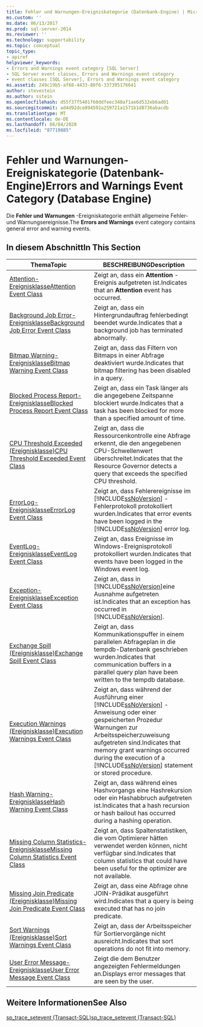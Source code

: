 ```yaml
---
title: Fehler und Warnungen-Ereigniskategorie (Datenbank-Engine) | Microsoft-Dokumentation
ms.custom: ''
ms.date: 06/13/2017
ms.prod: sql-server-2014
ms.reviewer: ''
ms.technology: supportability
ms.topic: conceptual
topic_type:
- apiref
helpviewer_keywords:
- Errors and Warnings event category [SQL Server]
- SQL Server event classes, Errors and Warnings event category
- event classes [SQL Server], Errors and Warnings event category
ms.assetid: 249c19b5-af68-4433-80f6-337395176641
author: stevestein
ms.author: sstein
ms.openlocfilehash: d55f37f5401f60ddfeec340af1ae6d532eb6ad01
ms.sourcegitcommit: ad4d92dce894592a259721a1571b1d8736abacdb
ms.translationtype: MT
ms.contentlocale: de-DE
ms.lasthandoff: 08/04/2020
ms.locfileid: "87719885"
---
```

# <a name="errors-and-warnings-event-category-database-engine"></a><span data-ttu-id="7b53d-102">Fehler und Warnungen-Ereigniskategorie (Datenbank-Engine)</span><span class="sxs-lookup"><span data-stu-id="7b53d-102">Errors and Warnings Event Category (Database Engine)</span></span>
  <span data-ttu-id="7b53d-103">Die **Fehler und Warnungen** -Ereigniskategorie enthält allgemeine Fehler- und Warnungsereignisse.</span><span class="sxs-lookup"><span data-stu-id="7b53d-103">The **Errors and Warnings** event category contains general error and warning events.</span></span>  
  
## <a name="in-this-section"></a><span data-ttu-id="7b53d-104">In diesem Abschnitt</span><span class="sxs-lookup"><span data-stu-id="7b53d-104">In This Section</span></span>  
  
|<span data-ttu-id="7b53d-105">Thema</span><span class="sxs-lookup"><span data-stu-id="7b53d-105">Topic</span></span>|<span data-ttu-id="7b53d-106">BESCHREIBUNG</span><span class="sxs-lookup"><span data-stu-id="7b53d-106">Description</span></span>|  
|-----------|-----------------|  
|[<span data-ttu-id="7b53d-107">Attention-Ereignisklasse</span><span class="sxs-lookup"><span data-stu-id="7b53d-107">Attention Event Class</span></span>](attention-event-class.md)|<span data-ttu-id="7b53d-108">Zeigt an, dass ein **Attention** -Ereignis aufgetreten ist.</span><span class="sxs-lookup"><span data-stu-id="7b53d-108">Indicates that an **Attention** event has occurred.</span></span>|  
|[<span data-ttu-id="7b53d-109">Background Job Error-Ereignisklasse</span><span class="sxs-lookup"><span data-stu-id="7b53d-109">Background Job Error Event Class</span></span>](background-job-error-event-class.md)|<span data-ttu-id="7b53d-110">Zeigt an, dass ein Hintergrundauftrag fehlerbedingt beendet wurde.</span><span class="sxs-lookup"><span data-stu-id="7b53d-110">Indicates that a background job has terminated abnormally.</span></span>|  
|[<span data-ttu-id="7b53d-111">Bitmap Warning-Ereignisklasse</span><span class="sxs-lookup"><span data-stu-id="7b53d-111">Bitmap Warning Event Class</span></span>](bitmap-warning-event-class.md)|<span data-ttu-id="7b53d-112">Zeigt an, dass das Filtern von Bitmaps in einer Abfrage deaktiviert wurde.</span><span class="sxs-lookup"><span data-stu-id="7b53d-112">Indicates that bitmap filtering has been disabled in a query.</span></span>|  
|[<span data-ttu-id="7b53d-113">Blocked Process Report-Ereignisklasse</span><span class="sxs-lookup"><span data-stu-id="7b53d-113">Blocked Process Report Event Class</span></span>](blocked-process-report-event-class.md)|<span data-ttu-id="7b53d-114">Zeigt an, dass ein Task länger als die angegebene Zeitspanne blockiert wurde.</span><span class="sxs-lookup"><span data-stu-id="7b53d-114">Indicates that a task has been blocked for more than a specified amount of time.</span></span>|  
|[<span data-ttu-id="7b53d-115">CPU Threshold Exceeded (Ereignisklasse)</span><span class="sxs-lookup"><span data-stu-id="7b53d-115">CPU Threshold Exceeded Event Class</span></span>](cpu-threshold-exceeded-event-class.md)|<span data-ttu-id="7b53d-116">Zeigt an, dass die Ressourcenkontrolle eine Abfrage erkennt, die den angegebenen CPU-Schwellenwert überschreitet.</span><span class="sxs-lookup"><span data-stu-id="7b53d-116">Indicates that the Resource Governor detects a query that exceeds the specified CPU threshold.</span></span>|  
|[<span data-ttu-id="7b53d-117">ErrorLog-Ereignisklasse</span><span class="sxs-lookup"><span data-stu-id="7b53d-117">ErrorLog Event Class</span></span>](errorlog-event-class.md)|<span data-ttu-id="7b53d-118">Zeigt an, dass Fehlerereignisse im [!INCLUDE[ssNoVersion](../../includes/ssnoversion-md.md)] -Fehlerprotokoll protokolliert wurden.</span><span class="sxs-lookup"><span data-stu-id="7b53d-118">Indicates that error events have been logged in the [!INCLUDE[ssNoVersion](../../includes/ssnoversion-md.md)] error log.</span></span>|  
|[<span data-ttu-id="7b53d-119">EventLog-Ereignisklasse</span><span class="sxs-lookup"><span data-stu-id="7b53d-119">EventLog Event Class</span></span>](eventlog-event-class.md)|<span data-ttu-id="7b53d-120">Zeigt an, dass Ereignisse im Windows-Ereignisprotokoll protokolliert wurden.</span><span class="sxs-lookup"><span data-stu-id="7b53d-120">Indicates that events have been logged in the Windows event log.</span></span>|  
|[<span data-ttu-id="7b53d-121">Exception-Ereignisklasse</span><span class="sxs-lookup"><span data-stu-id="7b53d-121">Exception Event Class</span></span>](exception-event-class.md)|<span data-ttu-id="7b53d-122">Zeigt an, dass in [!INCLUDE[ssNoVersion](../../includes/ssnoversion-md.md)]eine Ausnahme aufgetreten ist.</span><span class="sxs-lookup"><span data-stu-id="7b53d-122">Indicates that an exception has occurred in [!INCLUDE[ssNoVersion](../../includes/ssnoversion-md.md)].</span></span>|  
|[<span data-ttu-id="7b53d-123">Exchange Spill (Ereignisklasse)</span><span class="sxs-lookup"><span data-stu-id="7b53d-123">Exchange Spill Event Class</span></span>](exchange-spill-event-class.md)|<span data-ttu-id="7b53d-124">Zeigt an, dass Kommunikationspuffer in einem parallelen Abfrageplan in die tempdb-Datenbank geschrieben wurden.</span><span class="sxs-lookup"><span data-stu-id="7b53d-124">Indicates that communication buffers in a parallel query plan have been written to the tempdb database.</span></span>|  
|[<span data-ttu-id="7b53d-125">Execution Warnings (Ereignisklasse)</span><span class="sxs-lookup"><span data-stu-id="7b53d-125">Execution Warnings Event Class</span></span>](execution-warnings-event-class.md)|<span data-ttu-id="7b53d-126">Zeigt an, dass während der Ausführung einer [!INCLUDE[ssNoVersion](../../includes/ssnoversion-md.md)] -Anweisung oder einer gespeicherten Prozedur Warnungen zur Arbeitsspeicherzuweisung aufgetreten sind.</span><span class="sxs-lookup"><span data-stu-id="7b53d-126">Indicates that memory grant warnings occurred during the execution of a [!INCLUDE[ssNoVersion](../../includes/ssnoversion-md.md)] statement or stored procedure.</span></span>|  
|[<span data-ttu-id="7b53d-127">Hash Warning-Ereignisklasse</span><span class="sxs-lookup"><span data-stu-id="7b53d-127">Hash Warning Event Class</span></span>](hash-warning-event-class.md)|<span data-ttu-id="7b53d-128">Zeigt an, dass während eines Hashvorgangs eine Hashrekursion oder ein Hashabbruch aufgetreten ist.</span><span class="sxs-lookup"><span data-stu-id="7b53d-128">Indicates that a hash recursion or hash bailout has occurred during a hashing operation.</span></span>|  
|[<span data-ttu-id="7b53d-129">Missing Column Statistics-Ereignisklasse</span><span class="sxs-lookup"><span data-stu-id="7b53d-129">Missing Column Statistics Event Class</span></span>](missing-column-statistics-event-class.md)|<span data-ttu-id="7b53d-130">Zeigt an, dass Spaltenstatistiken, die vom Optimierer hätten verwendet werden können, nicht verfügbar sind.</span><span class="sxs-lookup"><span data-stu-id="7b53d-130">Indicates that column statistics that could have been useful for the optimizer are not available.</span></span>|  
|[<span data-ttu-id="7b53d-131">Missing Join Predicate (Ereignisklasse)</span><span class="sxs-lookup"><span data-stu-id="7b53d-131">Missing Join Predicate Event Class</span></span>](missing-join-predicate-event-class.md)|<span data-ttu-id="7b53d-132">Zeigt an, dass eine Abfrage ohne JOIN-Prädikat ausgeführt wird.</span><span class="sxs-lookup"><span data-stu-id="7b53d-132">Indicates that a query is being executed that has no join predicate.</span></span>|  
|[<span data-ttu-id="7b53d-133">Sort Warnings (Ereignisklasse)</span><span class="sxs-lookup"><span data-stu-id="7b53d-133">Sort Warnings Event Class</span></span>](sort-warnings-event-class.md)|<span data-ttu-id="7b53d-134">Zeigt an, dass der Arbeitsspeicher für Sortiervorgänge nicht ausreicht.</span><span class="sxs-lookup"><span data-stu-id="7b53d-134">Indicates that sort operations do not fit into memory.</span></span>|  
|[<span data-ttu-id="7b53d-135">User Error Message-Ereignisklasse</span><span class="sxs-lookup"><span data-stu-id="7b53d-135">User Error Message Event Class</span></span>](user-error-message-event-class.md)|<span data-ttu-id="7b53d-136">Zeigt die dem Benutzer angezeigten Fehlermeldungen an.</span><span class="sxs-lookup"><span data-stu-id="7b53d-136">Displays error messages that are seen by the user.</span></span>|  
  
## <a name="see-also"></a><span data-ttu-id="7b53d-137">Weitere Informationen</span><span class="sxs-lookup"><span data-stu-id="7b53d-137">See Also</span></span>  
 [<span data-ttu-id="7b53d-138">sp_trace_setevent &#40;Transact-SQL&#41;</span><span class="sxs-lookup"><span data-stu-id="7b53d-138">sp_trace_setevent &#40;Transact-SQL&#41;</span></span>](/sql/relational-databases/system-stored-procedures/sp-trace-setevent-transact-sql)  
  
  
